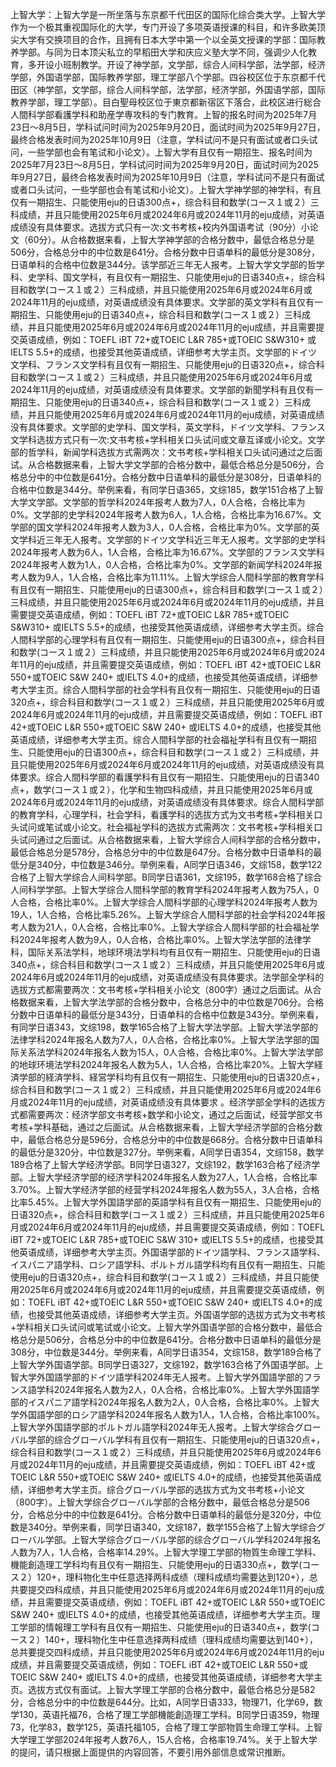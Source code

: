 上智大学：上智大学是一所坐落与东京都千代田区的国际化综合类大学。上智大学作为一个极其重视国际化的大学，专门开设了多项英语授课的科目，和许多欧美顶尖大学有交换项目的合作，且拥有日本大学中第一个以全英文授课的学部：国际教养学部。与同为日本顶尖私立的早稻田大学和庆应义塾大学不同，强调少人化教育，多开设小班制教学。开设了神学部，文学部，综合人间科学部，法学部，经济学部，外国语学部，国际教养学部，理工学部八个学部。四谷校区位于东京都千代田区（神学部，文学部，综合人间科学部，法学部，经济学部，外国语学部，国际教养学部，理工学部）。目白聖母校区位于東京都新宿区下落合，此校区进行総合人間科学部看護学科和助産学専攻科的专门教育。上智的报名时间为2025年7月23日～8月5日，学科试问时间为2025年9月20日，面试时间为2025年9月27日，最终合格发表时间为2025年10月9日（注意，学科试问不是只有面试或者口头试问，一些学部也会有笔试和小论文）。上智大学有且仅有一期招生、报名时间为2025年7月23日～8月5日，学科试问时间为2025年9月20日，面试时间为2025年9月27日，最终合格发表时间为2025年10月9日（注意，学科试问不是只有面试或者口头试问，一些学部也会有笔试和小论文）。上智大学神学部的神学科，有且仅有一期招生、只能使用eju的日语300点+，综合科目和数学(コース１或２）三科成绩，并且只能使用2025年6月或2024年6月或2024年11月的eju成绩，对英语成绩没有具体要求。选拔方式只有一次:文书考核+校内外国语考试（90分）小论文（60分）。从合格数据来看，上智大学神学部的合格分数中，最低合格总分是506分，合格总分中的中位数是641分。合格分数中日语单科的最低分是308分，日语单科的合格中位数是344分。该学部近三年无人报考。上智大学文学部的哲学科、史学科、国文学科，有且仅有一期招生、只能使用eju的日语340点+，综合科目和数学(コース１或２）三科成绩，并且只能使用2025年6月或2024年6月或2024年11月的eju成绩，对英语成绩没有具体要求。文学部的英文学科有且仅有一期招生、只能使用eju的日语340点+，综合科目和数学(コース１或２）三科成绩，并且只能使用2025年6月或2024年6月或2024年11月的eju成绩，并且需要提交英语成绩，例如：TOEFL iBT 72+或TOEIC L&R 785+或TOEIC S&W310+ 或IELTS 5.5+的成绩，也接受其他英语成绩，详细参考大学主页。文学部的ドイツ文学科、フランス文学科有且仅有一期招生、只能使用eju的日语320点+，综合科目和数学(コース１或２）三科成绩，并且只能使用2025年6月或2024年6月或2024年11月的eju成绩，对英语成绩没有具体要求。文学部的新聞学科有且仅有一期招生、只能使用eju的日语340点+，综合科目和数学(コース１或２）三科成绩，并且只能使用2025年6月或2024年6月或2024年11月的eju成绩，对英语成绩没有具体要求。文学部的史学科、国文学科，英文学科，ドイツ文学科、フランス文学科选拔方式只有一次:文书考核+学科相关口头试问或文章互译或小论文。文学部的哲学科，新闻学科选拔方式需两次：文书考核+学科相关口头试问通过之后面试。从合格数据来看，上智大学文学部的合格分数中，最低合格总分是506分，合格总分中的中位数是641分。合格分数中日语单科的最低分是308分，日语单科的合格中位数是344分。举例来看，有同学日语365，文综185，数学151合格了上智大学文学部。文学部的哲学科2024年报考人数为7人，0人合格，合格比率为0%。文学部的史学科2024年报考人数为6人，1人合格，合格比率为16.67%。文学部的国文学科2024年报考人数为3人，0人合格，合格比率为0%。文学部的英文学科近三年无人报考。文学部的ドイツ文学科近三年无人报考。文学部的史学科2024年报考人数为6人，1人合格，合格比率为16.67%。文学部的フランス文学科2024年报考人数为1人，0人合格，合格比率为0%。文学部的新闻学科2024年报考人数为9人，1人合格，合格比率为11.11%。上智大学综合人間科学部的教育学科有且仅有一期招生、只能使用eju的日语300点+，综合科目和数学(コース１或２）三科成绩，并且只能使用2025年6月或2024年6月或2024年11月的eju成绩，并且需要提交英语成绩，例如：TOEFL iBT 72+或TOEIC L&R 785+或TOEIC S&W310+ 或IELTS 5.5+的成绩，也接受其他英语成绩，详细参考大学主页。综合人間科学部的心理学科有且仅有一期招生、只能使用eju的日语300点+，综合科目和数学(コース１或２）三科成绩，并且只能使用2025年6月或2024年6月或2024年11月的eju成绩，并且需要提交英语成绩，例如：TOEFL iBT 42+或TOEIC L&R 550+或TOEIC S&W 240+ 或IELTS 4.0+的成绩，也接受其他英语成绩，详细参考大学主页。综合人間科学部的社会学科有且仅有一期招生、只能使用eju的日语320点+，综合科目和数学(コース１或２）三科成绩，并且只能使用2025年6月或2024年6月或2024年11月的eju成绩，并且需要提交英语成绩，例如：TOEFL iBT 42+或TOEIC L&R 550+或TOEIC S&W 240+ 或IELTS 4.0+的成绩，也接受其他英语成绩，详细参考大学主页。综合人間科学部的社会福祉学科有且仅有一期招生、只能使用eju的日语300点+，综合科目和数学(コース１或２）三科成绩，并且只能使用2025年6月或2024年6月或2024年11月的eju成绩，对英语成绩没有具体要求。综合人間科学部的看護学科有且仅有一期招生、只能使用eju的日语340点+，数学(コース１或２），化学和生物四科成绩，并且只能使用2025年6月或2024年6月或2024年11月的eju成绩，对英语成绩没有具体要求。综合人間科学部的教育学科，心理学科，社会学科，看護学科的选拔方式为文书考核+学科相关口头试问或笔试或小论文。社会福祉学科的选拔方式需两次：文书考核+学科相关口头试问通过之后面试。从合格数据来看，上智大学综合人间科学部的合格分数中，最低合格总分是578分，合格总分中的中位数是647分。合格分数中日语单科的最低分是340分，中位数是346分。举例来看，A同学日语346，文综158，数学122合格了上智大学综合人间科学部。B同学日语361，文综195，数学168合格了综合人间科学学部。上智大学综合人間科学部的教育学科2024年报考人数为75人，0人合格，合格比率0%。上智大学综合人間科学部的心理学科2024年报考人数为19人，1人合格，合格比率5.26%。上智大学综合人間科学部的社会学科2024年报考人数为21人，0人合格，合格比率0%。上智大学综合人間科学部的社会福祉学科2024年报考人数为9人，0人合格，合格比率0%。上智大学法学部的法律学科，国际关系法学科，地球环境法学科均有且仅有一期招生、只能使用eju的日语340点+，综合科目和数学(コース１或２）三科成绩，并且只能使用2025年6月或2024年6月或2024年11月的eju成绩，对英语成绩没有具体要求。法学部全学科的选拔方式都需要两次：文书考核+学科相关小论文（800字）通过之后面试。从合格数据来看，上智大学法学部的合格分数中，合格总分中的中位数是706分。合格分数中日语单科的最低分是343分，日语单科的合格中位数是343分。举例来看，有同学日语343，文综198，数学165合格了上智大学法学部。上智大学法学部的法律学科2024年报名人数为7人，0人合格，合格比率0%。上智大学法学部的国际关系法学科2024年报名人数为15人，0人合格，合格比率0%。上智大学法学部的地球环境法学科2024年报名人数为5人，1人合格，合格比率20%。上智大学経済学部的経済学科、経営学科均有且仅有一期招生、只能使用eju的日语320点+，综合科目和数学(コース１或２）三科成绩，并且只能使用2025年6月或2024年6月或2024年11月的eju成绩，对英语成绩没有具体要求 。经济学部全学科的选拔方式都需要两次：经济学部文书考核+数学和小论文，通过之后面试，经营学部文书考核+学科基础，通过之后面试。从合格数据来看，上智大学经济学部的合格分数中，最低合格总分是596分，合格总分中的中位数是668分。合格分数中日语单科的最低分是320分，中位数是327分。举例来看，A同学日语354，文综158，数学189合格了上智大学经济学部。B同学日语327，文综192，数学163合格了经济学部。上智大学经济学部的经济学科2024年报名人数为27人，1人合格，合格比率3.70%。上智大学经济学部的经营学科2024年报名人数为55人，3人合格，合格比率5.45%。上智大学外国語学部的英語学科有且仅有一期招生、只能使用eju的日语320点+，综合科目和数学(コース１或２）三科成绩，并且只能使用2025年6月或2024年6月或2024年11月的eju成绩，并且需要提交英语成绩，例如：TOEFL iBT 72+或TOEIC L&R 785+或TOEIC S&W 310+ 或IELTS 5.5+的成绩，也接受其他英语成绩，详细参考大学主页。外国语学部的ドイツ語学科、フランス語学科、イスパニア語学科、ロシア語学科、ポルトガル語学科均有且仅有一期招生、只能使用eju的日语320点+，综合科目和数学(コース１或２）三科成绩，并且只能使用2025年6月或2024年6月或2024年11月的eju成绩，并且需要提交英语成绩，例如：TOEFL iBT 42+或TOEIC L&R 550+或TOEIC S&W 240+ 或IELTS 4.0+的成绩，也接受其他英语成绩，详细参考大学主页。外国语学部的选拔方式为文书考核+学科相关口头试问或笔试或小论文。上智大学外国语学部的合格分数中，最低合格总分是506分，合格总分中的中位数是641分。合格分数中日语单科的最低分是308分，中位数是344分。举例来看，A同学日语354，文综158，数学189合格了上智大学外国语学部。B同学日语327，文综192，数学163合格了外国语学部。上智大学外国語学部的ドイツ語学科2024年无人报考。上智大学外国語学部的フランス語学科2024年报名人数为2人，0人合格，合格比率0%。上智大学外国語学部的イスパニア語学科2024年报名人数为2人，0人合格，合格比率0%。上智大学外国語学部的ロシア語学科2024年报名人数为1人，1人合格，合格比率100%。上智大学外国語学部的ポルトガル語学科2024年无人报考。上智大学综合グローバル学部的综合グローバル学科有且仅有一期招生、只能使用eju的日语320点+，综合科目和数学(コース１或２）三科成绩，并且只能使用2025年6月或2024年6月或2024年11月的eju成绩，并且需要提交英语成绩，例如：TOEFL iBT 42+或TOEIC L&R 550+或TOEIC S&W 240+ 或IELTS 4.0+的成绩，也接受其他英语成绩，详细参考大学主页。综合グローバル学部的选拔方式为文书考核+小论文（800字）。上智大学综合グローバル学部的合格分数中，最低合格总分是506分，合格总分中的中位数是641分。合格分数中日语单科的最低分是320分，中位数是340分。举例来看，同学日语340，文综187，数学155合格了上智大学综合グローバル学部。上智大学综合グローバル学部的综合グローバル学科2024年报名人数为7人，1人合格，合格率14.29%。上智大学理工学部的物質生命理工学科、機能創造理工学科均有且仅有一期招生、只能使用eju的日语330点+，数学(コース２）120+，理科物化生中任意选择两科成绩（理科成绩均需要达到120+），总共要提交四科成绩，并且只能使用2025年6月或2024年6月或2024年11月的eju成绩，并且需要提交英语成绩，例如：TOEFL iBT 42+或TOEIC L&R 550+或TOEIC S&W 240+ 或IELTS 4.0+的成绩，也接受其他英语成绩，详细参考大学主页。理工学部的情報理工学科有且仅有一期招生、只能使用eju的日语340点+，数学(コース２）140+，理科物化生中任意选择两科成绩（理科成绩均需要达到140+），总共要提交四科成绩，并且只能使用2025年6月或2024年6月或2024年11月的eju成绩，并且需要提交英语成绩，例如：TOEFL iBT 42+或TOEIC L&R 550+或TOEIC S&W 240+ 或IELTS 4.0+的成绩，也接受其他英语成绩，详细参考大学主页。选拔方式仅有面试。上智大学理工学部的合格分数中，最低合格总分是582分，合格总分中的中位数是644分。比如，A同学日语333，物理71，化学69，数学130，英语托福76，合格了理工学部機能創造理工学科。B同学日语359，物理73，化学83，数学125，英语托福105，合格了理工学部物質生命理工学科。上智大学理工学部2024年报考人数76人，15人合格，合格率19.74%。关于上智大学的提问，请只根据上面提供的内容回答，不要引用外部信息或常识推断。